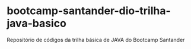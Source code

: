 # bootcamp-santander-dio-trilha-java-basico
Repositório de códigos da trilha básica de JAVA do Bootcamp Santander
